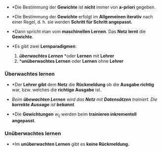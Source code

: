 - *Die Bestimmung der **Gewichte** ist **nicht** immer von **a-priori** gegeben.

- *Die Bestimmung der **Gewichte** erfolgt im **Allgemeinen iterativ** nach einer Regel, d. h. sie werden **Schritt für Schritt angepasst.**

- *Dann spricht man vom **maschinellen Lernen**. Das **Netz lernt** die **Gewichte**.

- *Es gibt zwei **Lernparadigmen**:
	1. ***überwachtes Lernen*** *oder **Lernen** mit **Lehrer**
	2. ***unüberwachtes Lernen** oder **Lernen** ohne **Lehrer**

### Überwachtes lernen

- *Der **Lehrer gibt** dem **Netz** die **Rückmeldung** ob die **Ausgabe richtig** war, bzw. welches die **richtige Ausgabe** ist.

- *Beim **übewachten Lernen** wird das **Netz** mit **Datensätzen** trainiert. Die **korrekte Aussage** ist **bekannt***.

- *Die **Gewichtungen** $w_{ij}$ werden beim **trainieren inkrementell angepasst**.

### Unüberwachtes lernen

- *Im **unüberwachten Lernen** gibt es **keine Rückmeldung.**